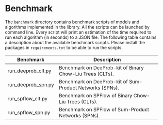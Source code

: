 # Benchmark

The `benchmark` directory contains benchmark scripts of models and algorithms implemented in the library.
All the scripts can be launched by command line.
Every script will print an estimation of the time required to run each algorithm (in seconds) to a JSON file.
The following table contains a description about the available benchmark scripts.
Please install the packages in `requirements.txt` to be able to run the scripts.

|       Benchmark      |                        Description                        |
|----------------------|-----------------------------------------------------------|
| run_deeprob_clt.py   | Benchmark on DeeProb-kit of Binary Chow-Liu Trees (CLTs). |
| run_deeprob_spn.py   | Benchmark on DeeProb-kit of Sum-Product Networks (SPNs).  |
| run_spflow_clt.py    | Benchmark on SPFlow of Binary Chow-Liu Trees (CLTs).      |
| run_spflow_spn.py    | Benchmark on SPFlow of Sum-Product Networks (SPNs).       |
